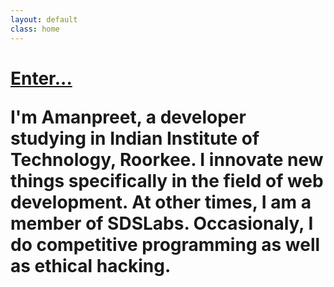 ```yaml
---
layout: default
class: home
---
```


<h1><a href="/blog" class="enter"> Enter... </a>

<p class='welcome'> I'm Amanpreet, a developer studying in Indian Institute of Technology, Roorkee. I innovate new things specifically in the field of web development. At other times, I am a member of SDSLabs. Occasionaly, I do competitive programming as well as ethical hacking.</p>